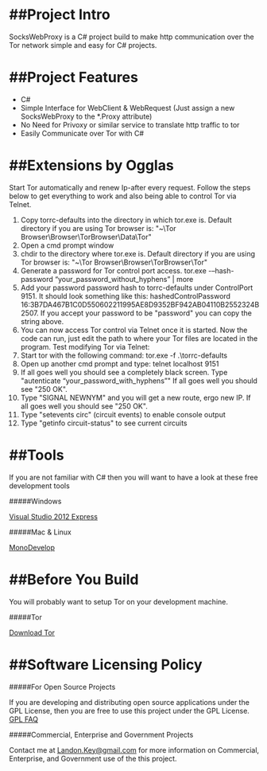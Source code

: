##Project Intro
==================================

SocksWebProxy is a C# project build to make http communication over the Tor network simple and easy for C# projects.


##Project Features
==================================

* C#
* Simple Interface for WebClient & WebRequest (Just assign a new SocksWebProxy to the *.Proxy attribute)
* No Need for Privoxy or similar service to translate http traffic to tor
* Easily Communicate over Tor with C#

##Extensions by Ogglas
==================================
Start Tor automatically and renew Ip-after every request. Follow the steps below to get everything to work and also being able to control Tor via Telnet.

1. Copy torrc-defaults into the directory in which tor.exe is. Default directory if you are using Tor browser is: "~\Tor Browser\Browser\TorBrowser\Data\Tor"
2. Open a cmd prompt window
3. chdir to the directory where tor.exe is. Default directory if you are using Tor browser is: "~\Tor Browser\Browser\TorBrowser\Tor\"
4. Generate a password for Tor control port access. tor.exe -–hash-password “your_password_without_hyphens” | more
5. Add your password password hash to torrc-defaults under ControlPort 9151. It should look something like this: hashedControlPassword 16:3B7DA467B1C0D550602211995AE8D9352BF942AB04110B2552324B2507. If you accept your password to be "password" you can copy the string above.
6. You can now access Tor control via Telnet once it is started. Now the code can run, just edit the path to where your Tor files are located in the program.
Test modifying Tor via Telnet:
7. Start tor with the following command: tor.exe -f .\torrc-defaults
8. Open up another cmd prompt and type: telnet localhost 9151
9. If all goes well you should see a completely black screen. Type "autenticate “your_password_with_hyphens”" If  all goes well you should see "250 OK".
10. Type "SIGNAL NEWNYM" and you will get a new route, ergo new IP. If  all goes well you should see "250 OK".
11. Type "setevents circ" (circuit events) to enable console output
12. Type "getinfo circuit-status" to see current circuits

##Tools
==================================

If you are not familiar with C# then you will want to have a look at these free development tools

#####Windows

<a href="http://www.microsoft.com/en-us/download/details.aspx?id=34673">Visual Studio 2012 Express</a>

#####Mac & Linux

<a href="http://monodevelop.com/">MonoDevelop</a>

##Before You Build
==================================

You will probably want to setup Tor on your development machine.

#####Tor

<a href="https://www.torproject.org/download/download.html.en">Download Tor</a>

##Software Licensing Policy
==================================

#####For Open Source Projects

If you are developing and distributing open source applications under the GPL License, then you are free to use this project under the GPL License.
<a href="http://www.gnu.org/licenses/gpl-faq.html">GPL FAQ</a>

#####Commercial, Enterprise and Government Projects

Contact me at Landon.Key@gmail.com for more information on Commercial, Enterprise, and Government use of the this project.
